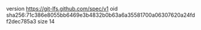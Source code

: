 version https://git-lfs.github.com/spec/v1
oid sha256:71c386e8055bb6469e3b4832b0b63a6a35581700a06307620a24fdf2dec785a3
size 14
